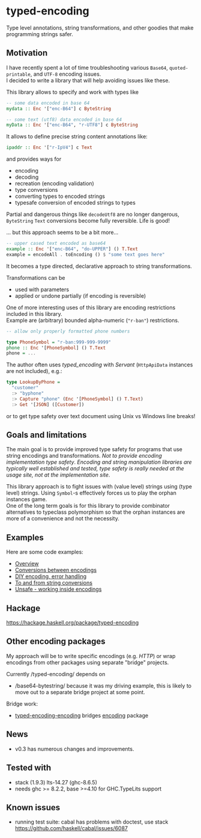 # typed-encoding
Type level annotations, string transformations, and other goodies that make programming strings safer.

## Motivation
I have recently spent a lot of time troubleshooting various `Base64`, `quoted-printable`, and `UTF-8` encoding issues.  
I decided to write a library that will help avoiding issues like these.

This library allows to specify and work with types like

```Haskell
-- some data encoded in base 64
mydata :: Enc '["enc-B64"] c ByteString

-- some text (utf8) data encoded in base 64 
myData :: Enc '["enc-B64", "r-UTF8"] c ByteString
```

It allows to define precise string content annotations like:

```Haskell
ipaddr :: Enc '["r-IpV4"] c Text
```

and provides ways for 

- encoding
- decoding
- recreation (encoding validation)
- type conversions
- converting types to encoded strings
- typesafe conversion of encoded strings to types

Partial and dangerous things like `decodeUtf8` are no longer dangerous, 
`ByteString` `Text` conversions become fully reversible.  Life is good!

... but this approach seems to be a bit more...

```Haskell
-- upper cased text encoded as base64
example :: Enc '["enc-B64", "do-UPPER"] () T.Text
example = encodeAll . toEncoding () $ "some text goes here"
```

It becomes a type directed, declarative approach to string transformations.

Transformations can be

- used with parameters
- applied or undone partially (if encoding is reversible)

One of more interesting uses of this library are encoding restrictions included in this library.   
Example are (arbitrary) bounded alpha-numeric (`"r-ban"`) restrictions.

```Haskell
-- allow only properly formatted phone numbers

type PhoneSymbol = "r-ban:999-999-9999"
phone :: Enc '[PhoneSymbol] () T.Text
phone = ... 
```

The author often uses _typed_encoding_ with _Servant_ (`HttpApiData` instances are not included), e.g.:

```Haskell
type LookupByPhone = 
  "customer"
  :> "byphone"
  :> Capture "phone" (Enc '[PhoneSymbol] () T.Text)
  :> Get '[JSON] ([Customer])
```

or to get type safety over text document using Unix vs Windows line breaks!


## Goals and limitations

The main goal is to provide improved type safety for programs that use string encodings and 
transformations.  _Not to provide encoding implementation type safety_. 
_Encoding and string manipulation libraries are typically well established and tested, type safety is really needed at the usage site, not at the implementation site_.

This library approach is to fight issues with (value level) strings using (type level) strings. Using `Symbol`-s effectively forces us to play the orphan instances game.   
One of the long term goals is for this library to provide combinator alternatives to typeclass polymorphism so that the orphan instances are more of a convenience and not the necessity.  


## Examples 

Here are some code examples:

- [Overview](src/Examples/TypedEncoding/Overview.hs)
- [Conversions between encodings](src/Examples/TypedEncoding/Conversions.hs)
- [DIY encoding, error handling](src/Examples/TypedEncoding/Instances/DiySignEncoding.hs)
- [To and from string conversions](src/Examples/TypedEncoding/ToEncString.hs)
- [Unsafe - working inside encodings](src/Examples/TypedEncoding/Unsafe.hs)
 

## Hackage

https://hackage.haskell.org/package/typed-encoding

## Other encoding packages

My approach will be to write specific encodings (e.g. _HTTP_) or wrap encodings from other packages using separate "bridge" projects.

Currently /typed-encoding/ depends on

- /base64-bytestring/ because it was my driving example, this is likely to move out to a separate bridge project at some point. 

Bridge work:

- [typed-encoding-encoding](https://github.com/rpeszek/typed-encoding-encoding) bridges [encoding](https://github.com/dmwit/encoding) package 

## News 

- v0.3 has numerous changes and improvements. 

## Tested with

- stack (1.9.3) lts-14.27 (ghc-8.6.5)
- needs ghc >= 8.2.2, base >=4.10 for GHC.TypeLits support

## Known issues

- running test suite: cabal has problems with doctest, use stack  
   https://github.com/haskell/cabal/issues/6087   
